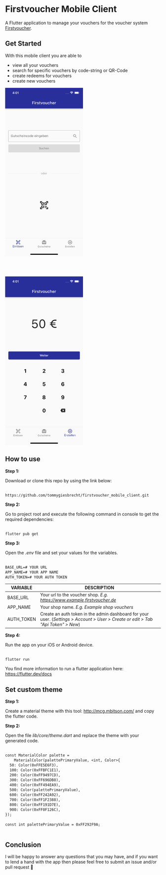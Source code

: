 # Firstvoucher Mobile Client

A Flutter application to manage your vouchers for the voucher system [Firstvoucher](https://www.firstvoucher.com/).

## Get Started

With this mobile client you are able to

- view all your vouchers
- search for specific vouchers by code-string or QR-Code
- create redeems for vouchers
- create new vouchers

<img src="/docs/Screen%20Shot%20Search.png" width="50%">

<br> <br>

<img src="/docs/Screen%20Shot%20Create.png" width="50%">

## How to use

**Step 1:**

Download or clone this repo by using the link below:

```

https://github.com/tommygiesbrecht/firstvoucher_mobile_client.git

```

**Step 2:**

Go to project root and execute the following command in console to get the required dependencies:

```

flutter pub get

```

**Step 3:**

Open the _.env_ file and set your values for the variables.

```

BASE_URL=# YOUR URL
APP_NAME=# YOUR APP NAME
AUTH_TOKEN=# YOUR AUTH TOKEN

```

| VARIABLE   | DESCRIPTION                                                                                                                       |
| ---------- | --------------------------------------------------------------------------------------------------------------------------------- |
| BASE_URL   | Your url to the voucher shop. _E.g. https://www.example.firstvoucher.de_                                                          |
| APP_NAME   | Your shop name. _E.g. Example shop vouchers_                                                                                      |
| AUTH_TOKEN | Create an auth token in the admin dashboard for your user. (_Settings > Account > User > Create or edit > Tab "Api Token" > New_) |

**Step 4:**

Run the app on your iOS or Android device.

```

flutter run

```

You find more information to run a flutter application here: https://flutter.dev/docs

## Set custom theme

**Step 1:**

Create a material theme with this tool: http://mcg.mbitson.com/ and copy the flutter code.

**Step 2:**

Open the file _lib/core/theme.dart_ and replace the theme with your generated code.

```

const MaterialColor palette =
    MaterialColor(palettePrimaryValue, <int, Color>{
  50: Color(0xFFE5E6F3),
  100: Color(0xFFBFC1E1),
  200: Color(0xFF9497CD),
  300: Color(0xFF696DB8),
  400: Color(0xFF494EA9),
  500: Color(palettePrimaryValue),
  600: Color(0xFF242A92),
  700: Color(0xFF1F2388),
  800: Color(0xFF191D7E),
  900: Color(0xFF0F126C),
});

const int palettePrimaryValue = 0xFF292F9A;


```

## Conclusion

I will be happy to answer any questions that you may have, and if you want to lend a hand with the app then please feel free to submit an issue and/or pull request 🙂
